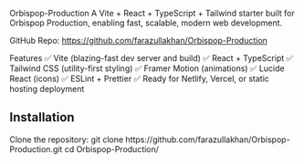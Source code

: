 Orbispop-Production
A Vite + React + TypeScript + Tailwind starter built for Orbispop Production, enabling fast, scalable, modern web development.

GitHub Repo: https://github.com/farazullakhan/Orbispop-Production

Features
✅ Vite (blazing-fast dev server and build)
✅ React + TypeScript
✅ Tailwind CSS (utility-first styling)
✅ Framer Motion (animations)
✅ Lucide React (icons)
✅ ESLint + Prettier
✅ Ready for Netlify, Vercel, or static hosting deployment

<h2>Installation</h2>
Clone the repository:
git clone https://github.com/farazullakhan/Orbispop-Production.git
cd Orbispop-Production/


